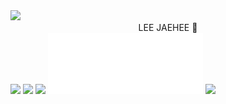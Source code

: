 
<img src="https://capsule-render.vercel.app/api?type=wave&color=auto&height=300&section=header&text=LEE%20JAEHEE&fontSize=90" />
<div align=center >LEE JAEHEE 👋</div>





<img src="https://img.shields.io/badge/Spring-6DB33F?style=flat-square&logo=Spring&logoColor=white"/>
<img src="https://img.shields.io/badge/Python-3776AB?style=for-the-badge&logo=Python&logoColor=white">
<img src="[https://img.shields.io/badge/Python-3776AB?style=for-the-badge&logo=Python&logoColor=white](https://img.shields.io/badge/chatGPT-74aa9c?style=for-the-badge&logo=openai&logoColor=white)">


<img src="https://raw.githubusercontent.com/dkssud8150/github-stats-transparent/output/generated/languages.svg" width="49.2%" />
<img src="https://img.shields.io/badge/React-61DAFB?style=for-the-badge&logo=React&logoColor=white">







<!--
**dlwogmlzz/dlwogmlzz** is a ✨ _special_ ✨ repository because its `README.md` (this file) appears on your GitHub profile.

Here are some ideas to get you started:

- 🔭 I’m currently working on ...
- 🌱 I’m currently learning ...
- 👯 I’m looking to collaborate on ...
- 🤔 I’m looking for help with ...
- 💬 Ask me about ...
- 📫 How to reach me: ...
- 😄 Pronouns: ...
- ⚡ Fun fact: ...
-->
